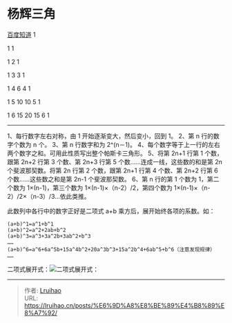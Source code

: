 # 杨辉三角


[百度知道](https://zhidao.baidu.com/question/367384574464313844.html)
1

1 1

1 2 1

1 3 3 1

1 4 6 4 1

1 5 10 10 5 1

1 6 15 20 15 6 1

---

<!--more-->

1、每行数字左右对称，由 1 开始逐渐变大，然后变小，回到 1。
2、第 n 行的数字个数为 n 个。
3、第 n 行数字和为 2^(n－1)。
4、每个数字等于上一行的左右两个数字之和。可用此性质写出整个帕斯卡三角形。
5、将第 2n+1 行第 1 个数，跟第 2n+2 行第 3 个数、第 2n+3 行第 5 个数……连成一线，这些数的和是第 2n 个斐波那契数。将第 2n 行第 2 个数，跟第 2n+1 行第 4 个数、第 2n+2 行第 6 个数……这些数之和是第 2n-1 个斐波那契数。
6、第 n 行的第 1 个数为 1，第二个数为 1×(n-1)，第三个数为 1×(n-1)×（n-2）/2，第四个数为 1×(n-1)×（n-2）/2×（n-3）/3…依此类推。

此数列中各行中的数字正好是二项式 a+b 乘方后，展开始终各项的系数。如：

```plain
(a+b)^1=a^1+b^1
(a+b)^2=a^2+2ab+b^2
(a+b)^3=a^3+3a^2b+3ab^2+b^3
……
(a+b)^6=a^6+6a^5b+15a^4b^2+20a^3b^3+15a^2b^4+6ab^5+b^6（注意发现规律）
……
```

二项式展开式：![二项式展开式：](images/20180721192815130.jpg)


---

> 作者: [Lruihao](https://github.com/Lruihao)  
> URL: https://lruihao.cn/posts/%E6%9D%A8%E8%BE%89%E4%B8%89%E8%A7%92/  

